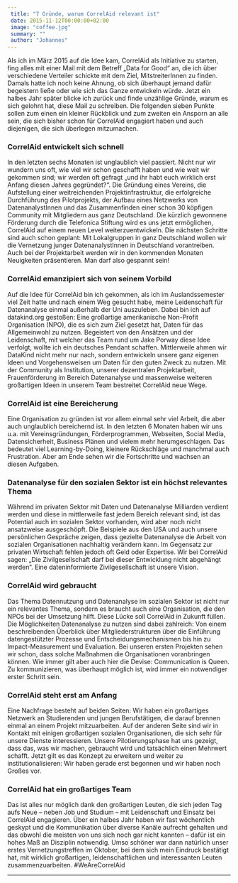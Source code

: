 ```yaml
---
 title: "7 Gründe, warum CorrelAid relevant ist"
 date: 2015-11-12T00:00:00+02:00
 image: "coffee.jpg"
 summary: ""
 author: "Johannes"
---
```



Als ich im März 2015 auf die Idee kam, CorrelAid als Initiative zu
starten, fing alles mit einer Mail mit dem Betreff „Data for Good“ an,
die ich über verschiedene Verteiler schickte mit dem Ziel,
MitstreiterInnen zu finden. Damals hatte ich noch keine Ahnung, ob sich
überhaupt jemand dafür begeistern ließe oder wie sich das Ganze
entwickeln würde. Jetzt ein halbes Jahr später blicke ich zurück und
finde unzählige Gründe, warum es sich gelohnt hat, diese Mail zu
schreiben. Die folgenden sieben Punkte sollen zum einen ein kleiner
Rückblick und zum zweiten ein Ansporn an alle sein, die sich bisher
schon für CorrelAid engagiert haben und auch diejenigen, die sich
überlegen mitzumachen.

### CorrelAid entwickelt sich schnell

In den letzten sechs Monaten ist unglaublich viel passiert. Nicht nur
wir wundern uns oft, wie viel wir schon geschafft haben und wie weit wir
gekommen sind; wir werden oft gefragt „und ihr habt euch wirklich erst
Anfang diesen Jahres gegründet?“. Die Gründung eines Vereins, die
Aufstellung einer weitreichenden Projektinfrastruktur, die erfolgreiche
Durchführung des Pilotprojekts, der Aufbau eines Netzwerks von
DatenanalystInnen und das Zusammenfinden einer schon 30 köpfigen
Community mit Mitgliedern aus ganz Deutschland. Die kürzlich gewonnene
Förderung durch die Telefonica Stiftung wird es uns jetzt ermöglichen,
CorrelAid auf einem neuen Level weiterzuentwickeln. Die nächsten
Schritte sind auch schon geplant: Mit Lokalgruppen in ganz Deutschland
wollen wir die Vernetzung junger DatenanalystInnen in Deutschland
vorantreiben. Auch bei der Projektarbeit werden wir in den kommenden
Monaten Neuigkeiten präsentieren. Man darf also gespannt sein!

### CorrelAid emanzipiert sich von seinem Vorbild

Auf die Idee für CorrelAid bin ich gekommen, als ich im Auslandssemester
viel Zeit hatte und nach einem Weg gesucht habe, meine Leidenschaft für
Datenanalyse einmal außerhalb der Uni auszuleben. Dabei bin ich auf
datakind.org gestoßen: Eine großartige amerikanische Non-Profit
Organisation (NPO), die es sich zum Ziel gesetzt hat, Daten für das
Allgemeinwohl zu nutzen. Begeistert von den Ansätzen und der
Leidenschaft, mit welcher das Team rund um Jake Porway diese Idee
verfolgt, wollte ich ein deutsches Pendant schaffen. Mittlerweile ahmen
wir DataKind nicht mehr nur nach, sondern entwickeln unsere ganz eigenen
Ideen und Vorgehensweisen um Daten für den guten Zweck zu nutzen. Mit
der Community als Institution, unserer dezentralen Projektarbeit,
Frauenförderung im Bereich Datenanalyse und massenweise weiteren
großartigen Ideen in unserem Team bestreitet CorrelAid neue Wege.

### CorrelAid ist eine Bereicherung

Eine Organisation zu gründen ist vor allem einmal sehr viel Arbeit, die
aber auch unglaublich bereichernd ist. In den letzten 6 Monaten haben
wir uns u.a. mit Vereinsgründungen, Förderprogrammen, Webseiten, Social
Media, Datensicherheit, Business Plänen und vielem mehr herumgeschlagen.
Das bedeutet viel Learning-by-Doing, kleinere Rückschläge und manchmal
auch Frustration. Aber am Ende sehen wir die Fortschritte und wachsen an
diesen Aufgaben.

### Datenanalyse für den sozialen Sektor ist ein höchst relevantes Thema

Während im privaten Sektor mit Daten und Datenanalyse Milliarden
verdient werden und diese in mittlerweile fast jedem Bereich relevant
sind, ist das Potential auch im sozialen Sektor vorhanden, wird aber
noch nicht ansatzweise ausgeschöpft. Die Beispiele aus den USA und auch
unsere persönlichen Gespräche zeigen, dass gezielte Datenanalyse die
Arbeit von sozialen Organisationen nachhaltig verändern kann. Im
Gegensatz zur privaten Wirtschaft fehlen jedoch oft Geld oder Expertise.
Wir bei CorrelAid sagen: „Die Zivilgesellschaft darf bei dieser
Entwicklung nicht abgehängt werden“. Eine dateninformierte
Zivilgesellschaft ist unsere Vision.

### CorrelAid wird gebraucht

Das Thema Datennutzung und Datenanalyse im sozialen Sektor ist nicht nur
ein relevantes Thema, sondern es braucht auch eine Organisation, die den
NPOs bei der Umsetzung hilft. Diese Lücke soll CorrelAid in Zukunft
füllen. Die Möglichkeiten Datenanalyse zu nutzen sind dabei zahlreich:
Von einem beschreibenden Überblick über Mitgliederstrukturen über die
Einführung datengestützter Prozesse und Entscheidungsmechanismen bis hin
zu Impact-Measurement und Evaluation. Bei unseren ersten Projekten sehen
wir schon, dass solche Maßnahmen die Organisationen voranbringen können.
Wie immer gilt aber auch hier die Devise: Communication is Queen. Zu
kommunizieren, was überhaupt möglich ist, wird immer ein notwendiger
erster Schritt sein.

### CorrelAid steht erst am Anfang

Eine Nachfrage besteht auf beiden Seiten: Wir haben ein großartiges
Netzwerk an Studierenden und jungen Berufstätigen, die darauf brennen
einmal an einem Projekt mitzuarbeiten. Auf der anderen Seite sind wir in
Kontakt mit einigen großartigen sozialen Organisationen, die sich sehr
für unsere Dienste interessieren. Unsere Pilotierungsphase hat uns
gezeigt, dass das, was wir machen, gebraucht wird und tatsächlich einen
Mehrwert schafft. Jetzt gilt es das Konzept zu erweitern und weiter zu
institutionalisieren: Wir haben gerade erst begonnen und wir haben noch
Großes vor.

### CorrelAid hat ein großartiges Team

Das ist alles nur möglich dank den großartigen Leuten, die sich jeden
Tag aufs Neue – neben Job und Studium – mit Leidenschaft und Einsatz bei
CorrelAid engagieren. Über ein halbes Jahr haben wir fast wöchentlich
geskypt und die Kommunikation über diverse Kanäle aufrecht gehalten und
das obwohl die meisten von uns sich noch gar nicht kannten – dafür ist
ein hohes Maß an Disziplin notwendig. Umso schöner war dann natürlich
unser erstes Vernetzungstreffen im Oktober, bei dem sich mein Eindruck
bestätigt hat, mit wirklich großartigen, leidenschaftlichen und
interessanten Leuten zusammenzuarbeiten. \#WeAreCorrelAid

------------------------------------------------------------------------


